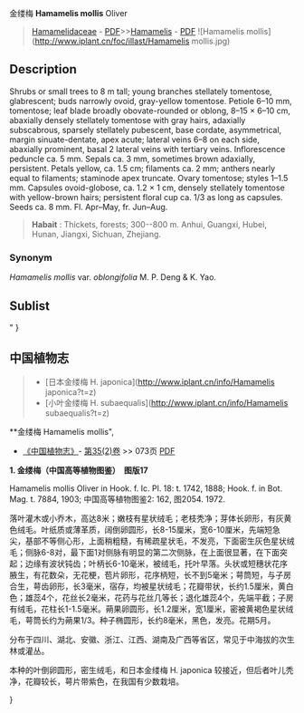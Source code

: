 金缕梅 **Hamamelis mollis** Oliver

> [Hamamelidaceae](http://www.iplant.cn/info/Hamamelidaceae?t=foc) - [PDF](http://www.iplant.cn/foc/pdf/Hamamelidaceae.pdf)>>[Hamamelis](http://www.iplant.cn/info/Hamamelis?t=foc) - [PDF](http://www.iplant.cn/foc/pdf/Hamamelis.pdf)
![Hamamelis mollis](http://www.iplant.cn/foc/illast/Hamamelis mollis.jpg)

## Description

Shrubs or small trees to 8 m tall; young branches stellately tomentose, glabrescent; buds narrowly ovoid, gray-yellow tomentose. Petiole 6–10 mm, tomentose; leaf blade broadly obovate-rounded or oblong, 8–15 × 6–10 cm, abaxially densely stellately tomentose with gray hairs, adaxially subscabrous, sparsely stellately pubescent, base cordate, asymmetrical, margin sinuate-dentate, apex acute; lateral veins 6–8 on each side, abaxially prominent, basal 2 lateral veins with tertiary veins. Inflorescence peduncle ca. 5 mm. Sepals ca. 3 mm, sometimes brown adaxially, persistent. Petals yellow, ca. 1.5 cm; filaments ca. 2 mm; anthers nearly equal to filaments; staminode apex truncate. Ovary tomentose; styles 1–1.5 mm. Capsules ovoid-globose, ca. 1.2 × 1 cm, densely stellately tomentose with yellow-brown hairs; persistent floral cup ca. 1/3 as long as capsules. Seeds ca. 8 mm. Fl. Apr–May, fr. Jun–Aug.

> **Habait** : 
> Thickets, forests; 300--800 m. Anhui, Guangxi, Hubei, Hunan, Jiangxi, Sichuan, Zhejiang.

### Synonym
*Hamamelis mollis* var. *oblongifolia* M. P. Deng & K. Yao.

## Sublist
"
}
## 中国植物志

> * [日本金缕梅  H.  japonica](http://www.iplant.cn/info/Hamamelis japonica?t=z)
> * [小叶金缕梅  H.  subaequalis](http://www.iplant.cn/info/Hamamelis subaequalis?t=z)

**金缕梅 Hamamelis mollis",

* [《中国植物志》](http://www.iplant.cn/frps)- [第35(2)卷](http://www.iplant.cn/frps/vol/35(2)) >> 073页 [PDF](http://www.iplant.cn/frps/pdf/35(2)/073.PDF)

**1. 金缕梅（中国高等植物图鉴）　图版17**

Hamamelis mollis Oliver in Hook. f. Ic. Pl. 18: t. 1742, 1888; Hook. f. in Bot. Mag. t. 7884, 1903; 中国高等植物图鉴2: 162, 图2054. 1972.

落叶灌木或小乔木，高达8米；嫩枝有星状绒毛；老枝秃净；芽体长卵形，有灰黄色绒毛。叶纸质或薄革质，阔倒卵圆形，长8-15厘米，宽6-10厘米，先端短急尖，基部不等侧心形，上面稍粗糙，有稀疏星状毛，不发亮，下面密生灰色星状绒毛；侧脉6-8对，最下面1对侧脉有明显的第二次侧脉，在上面很显著，在下面突起；边缘有波状钝齿；叶柄长6-10毫米，被绒毛，托叶早落。头状或短穗状花序腋生，有花数朵，无花梗，苞片卵形，花序柄短，长不到5毫米；萼筒短，与子房合生，萼齿卵形，长3毫米，宿存，均被星状绒毛；花瓣带状，长约1.5厘米，黄白色；雄蕊4个，花丝长2毫米，花药与花丝几等长；退化雄蕊4个，先端平截；子房有绒毛，花柱长1-1.5毫米。蒴果卵圆形，长1.2厘米，宽1厘米，密被黄褐色星状绒毛，萼筒长约为蒴果1/3。种子椭圆形，长约8毫米，黑色，发亮。花期5月。

分布于四川、湖北、安徽、浙江、江西、湖南及广西等省区，常见于中海拔的次生林或灌丛。

本种的叶倒卵圆形，密生绒毛，和日本金缕梅 H. japonica 较接近，但后者叶儿秃净，花瓣较长，萼片带紫色，在我国有少数栽培。

}